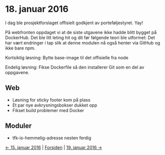 # 18. januar 2016

I dag ble prosjektforslaget offisielt godkjent av porteføljestyret. Yay!

På webfronten oppdaget vi at de siste utgavene ikke hadde blitt bygget på DockerHub. Det ble litt leting hit og dit før følgende teori ble utformet: Det har vært endringer i tap slik at denne modulen nå også henter via GitHub og ikke bare npm.

Kortsiktig løsning: Bytte base-image til det offisielle fra node

Endelig løsning: Fikse Dockerfile så den installerer Git som en del av oppgavene.

## Web
- Løsning for sticky footer kom på plass
- Et par nye avkrysningsbokser dukket opp
- Fikset build problemer med Docker

## Moduler
- tfk-is-hemmelig-adresse nesten ferdig

[<- 15. januar 2016](2016-01-15.md)  |  [Forsiden](../index.md)  |  [19. januar 2016 ->](2016-01-19.md)